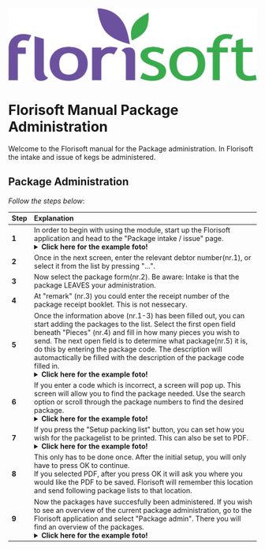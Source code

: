 <img src = "../../fslogo.png">

# Florisoft Manual Package Administration

Welcome to the Florisoft manual for the Package administration. In Florisoft the intake and issue of kegs be administered.

## Package Administration

*Follow the steps below*:

|Step|Explanation|
|:--|:--|
|**1**|In order to begin with using the module, start up the Florisoft application and head to the "Package intake / issue" page.<details><summary><b>Click here for the example foto!</b></summary><img src=".fustadministratie ENG/media/image2.png"></details>|
|**2**|Once in the next screen, enter the relevant debtor number(nr.1), or select it from the list by pressing "...".|
|**3**|Now select the package form(nr.2). Be aware: Intake is that the package LEAVES your administration.|
|**4**|At "remark" (nr.3) you could enter the receipt number of the package receipt booklet. This is not nessecary.|
|**5**|Once the information above (nr.1-3) has been filled out, you can start adding the packages to the list. Select the first open field beneath "Pieces" (nr.4) and fill in how many pieces you wish to send. The next open field is to determine what package(nr.5) it is, do this by entering the package code. The description will automactically be filled with the description of the package code filled in.<details><summary><b>Click here for the example foto!</b></summary><img src=".fustadministratie ENG/media/image3.png"></details>|
|**6**|If you enter a code which is incorrect, a screen will pop up. This screen will allow you to find the package needed. Use the search option or scroll through the package numbers to find the desired package.<details><summary><b>Click here for the example foto!</b></summary><img src=".fustadministratie ENG/media/image4.png"></details>|
|**7**|If you press the "Setup packing list" button, you can set how you wish for the packagelist to be printed. This can also be set to PDF.<details><summary><b>Click here for the example foto!</b></summary><img src=".fustadministratie ENG/media/image5.png"></details>|
|**8**|This only has to be done once. After the initial setup, you will only have to press OK to continue.<br>If you selected PDF, after you press OK it will ask you where you would like the PDF to be saved. Florisoft will remember this location and send following package lists to that location.|
|**9**|Now the packages have succesfully been administered. If you wish to see an overview of the current package administration, go to the Florisoft application and select "Package admin". There you will find an overview of the packages.<details><summary><b>Click here for the example foto!</b></summary><img src=".fustadministratie ENG/media/image6.png"></details>|
